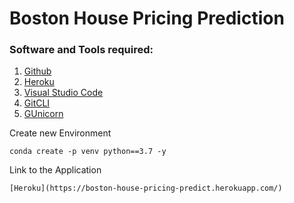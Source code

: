 # Boston House Pricing Prediction

### Software and Tools required:

1. [Github](https://github.com)
2. [Heroku](https://heroku.com)
3. [Visual Studio Code](https://code.visualstudio.com/)
4. [GitCLI](https://git-scm.com/)
5. [GUnicorn](https://gunicorn.org/)

Create new Environment
```
conda create -p venv python==3.7 -y
```

Link to the Application
```
[Heroku](https://boston-house-pricing-predict.herokuapp.com/)
```